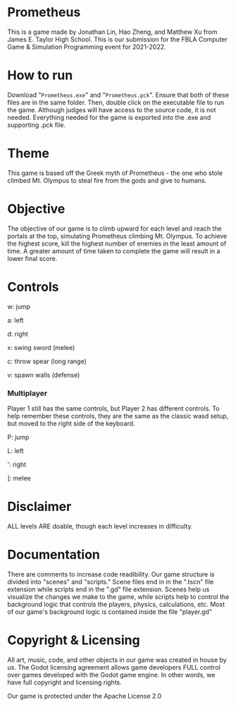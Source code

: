 # Prometheus
This is a game made by Jonathan Lin, Hao Zheng, and Matthew Xu from James E. Taylor High School. This is our submission for the FBLA Computer Game & Simulation Programming event for 2021-2022.

# How to run
Download "`Prometheus.exe`" and "`Prometheus.pck`". Ensure that both of these files are in the same folder. Then, double click on the executable file to run the game. Although judges will have access to the source code, it is not needed. Everything needed for the game is exported into the .exe and supporting .pck file.

# Theme
This game is based off the Greek myth of Prometheus - the one who stole climbed Mt. Olympus to steal fire from the gods and give to humans.

# Objective

The objective of our game is to climb upward for each level and reach the portals at the top, simulating Prometheus climbing Mt. Olympus. To achieve the highest score, kill the highest number of enemies in the least amount of time. A greater amount of time taken to complete the game will result in a lower final score.

# Controls
w: jump

a: left

d: right

x: swing sword (melee)

c: throw spear (long range)

v: spawn walls (defense)

### Multiplayer

Player 1 still has the same controls, but Player 2 has different controls. To help remember these controls, they are the same as the classic wasd setup, but moved to the right side of the keyboard.

P: jump

L: left

': right

]: melee

# Disclaimer

ALL levels ARE doable, though each level increases in difficulty.

# Documentation
There are comments to increase code readibility. Our game structure is divided into "scenes" and "scripts." Scene files end in in the ".tscn" file extension while scripts end in the ".gd" file extension. Scenes help us visualize the changes we make to the game, while scripts help to control the background logic that controls the players, physics, calculations, etc. Most of our game's background logic is contained inside the file "player.gd"

# Copyright & Licensing

All art, music, code, and other objects in our game was created in house by us. The Godot licensing agreement allows game developers FULL control over games developed with the Godot game engine. In other words, we have full copyright and licensing rights.

Our game is protected under the Apache License 2.0
